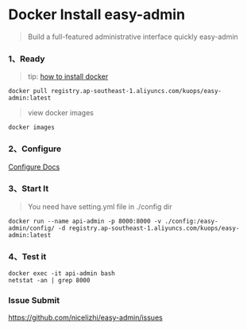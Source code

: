 # Docker Install easy-admin
> Build a full-featured administrative interface quickly easy-admin

### 1、Ready

> tip: [how to install docker](https://nicelizhi.github.io/easy-admin/guide/install/installdocker)

```
docker pull registry.ap-southeast-1.aliyuncs.com/kuops/easy-admin:latest 
```
> view docker images
```
docker images
```

### 2、Configure

[Configure Docs](https://nicelizhi.github.io/easy-admin/guide/configure/)

### 3、Start It

> You need have setting.yml file in ./config dir
```
docker run --name api-admin -p 8000:8000 -v ./config:/easy-admin/config/ -d registry.ap-southeast-1.aliyuncs.com/kuops/easy-admin:latest
```

### 4、Test it

```
docker exec -it api-admin bash 
netstat -an | grep 8000
```

### Issue Submit
https://github.com/nicelizhi/easy-admin/issues

